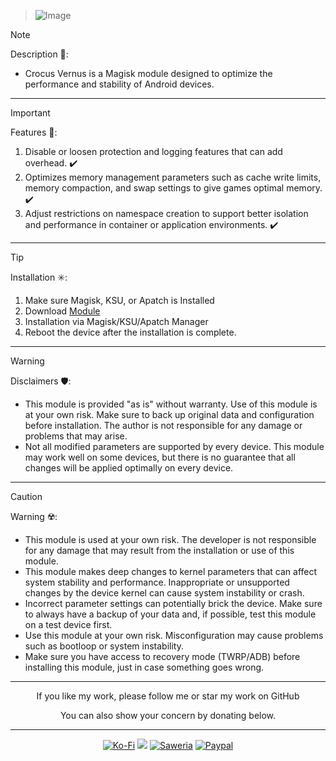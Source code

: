 > ![Image](https://github.com/user-attachments/assets/9702d622-b7c6-48b8-8f99-ab030adc6d62)

> [!NOTE]
> Description 📝:
> - Crocus Vernus is a Magisk module designed to optimize the performance and stability of Android devices.
<hr/>

> [!IMPORTANT]
> Features 🚀:
> 1. Disable or loosen protection and logging features that can add overhead. ✔️
> 2. Optimizes memory management parameters such as cache write limits, memory compaction, and swap settings to give games optimal memory. ✔️
> 3. Adjust restrictions on namespace creation to support better isolation and performance in container or application environments. ✔️
<hr/>

> [!TIP]
> Installation ✳️:
> 1. Make sure Magisk, KSU, or Apatch is Installed
> 2. Download [Module](https://t.me/modulkuntul)
> 3. Installation via Magisk/KSU/Apatch Manager
> 4. Reboot the device after the installation is complete.
<hr/>

> [!WARNING]
> Disclaimers 🛡️:
> - This module is provided "as is" without warranty. Use of this module is at your own risk. Make sure to back up original data and configuration before installation. The author is not responsible for any damage or problems that may arise.
> - Not all modified parameters are supported by every device. This module may work well on some devices, but there is no guarantee that all changes will be applied optimally on every device.
<hr/>

> [!CAUTION]
> Warning ☢️:
> - This module is used at your own risk. The developer is not responsible for any damage that may result from the installation or use of this module.
> - This module makes deep changes to kernel parameters that can affect system stability and performance. Inappropriate or unsupported changes by the device kernel can cause system instability or crash.
> - Incorrect parameter settings can potentially brick the device. Make sure to always have a backup of your data and, if possible, test this module on a test device first.
> - Use this module at your own risk. Misconfiguration may cause problems such as bootloop or system instability.
> - Make sure you have access to recovery mode (TWRP/ADB) before installing this module, just in case something goes wrong.
<hr/>

<div align="center">
  If you like my work, please follow me or star my work on GitHub       
 
  You can also show your concern by donating below.
<div align="center">
 </div>
<hr/>
  
[![Ko-Fi](https://img.shields.io/badge/Ko--fi-F16061?style=for-the-badge&logo=ko-fi&logoColor=white)](https://ko-fi.com/illumi666)
[![](https://img.shields.io/badge/-Trakteer-red?style=for-the-badge)](https://trakteer.id/demonica/tip)
[![Saweria](https://img.shields.io/badge/-Saweria-yellow?style=for-the-badge&logoColor=white)](https://saweria.co/DEMONICA)
[![Paypal](https://img.shields.io/badge/Paypal-blue?style=for-the-badge&logoColor=white)](https://www.paypal.com/paypalme/faniadittiya)
